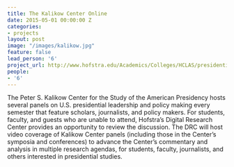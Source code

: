 ```yaml
---
title: The Kalikow Center Online
date: 2015-05-01 00:00:00 Z
categories:
- projects
layout: post
image: "/images/kalikow.jpg"
feature: false
lead_person: '6'
project_url: http://www.hofstra.edu/Academics/Colleges/HCLAS/presidential-studies/
people:
- '6'
---
```


The Peter S. Kalikow Center for the Study of the American Presidency hosts several panels on U.S. presidential leadership and policy making every semester that feature scholars, journalists, and policy makers.  For students, faculty, and guests who are unable to attend, Hofstra’s Digital Research Center provides an opportunity to review the discussion.  The DRC will host video coverage of Kalikow Center panels (including those in the Center’s symposia and conferences) to advance the Center’s commentary and analysis in multiple research agendas, for students, faculty, journalists, and others interested in presidential studies.

<style type="text/css">
.post-image {
    height: 500px;
    margin-bottom: 20px;
    margin: auto;
    background-repeat: no-repeat;
}
</style>
